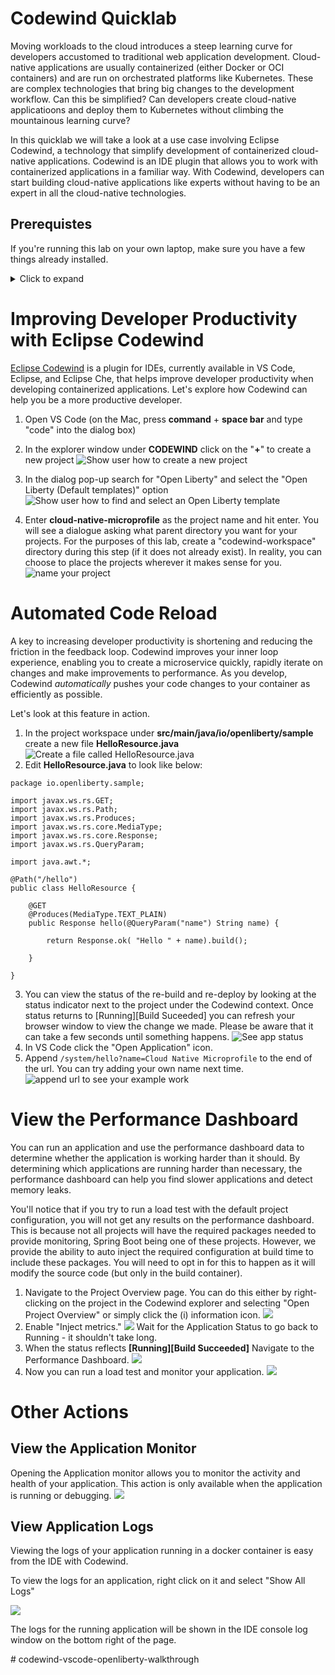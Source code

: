 # Codewind Quicklab

Moving workloads to the cloud introduces a steep learning curve for developers accustomed to traditional web application development. Cloud-native applications are usually containerized (either Docker or OCI containers) and are run on orchestrated platforms like Kubernetes. These are complex technologies that bring big changes to the development workflow. Can this be simplified? Can developers create cloud-native applicatioons and deploy them to Kubernetes without climbing the mountainous learning curve? 

In this quicklab we will take a look at a use case involving Eclipse Codewind, a technology that simplify development of containerized cloud-native applications. Codewind is an IDE plugin that allows you to work with containerized applications in a familiar way. With Codewind, developers can start building cloud-native applications like experts without having to be an expert in all the cloud-native technologies. 

## Prerequistes

If you're running this lab on your own laptop, make sure you have a few things already installed.

<details>
  <summary>Click to expand</summary>
  
### Configure Local System

This quicklab requires the following tools: 

1. Docker
2. VS Code
3. VS Code Codewind [extension](https://www.eclipse.org/codewind/mdt-vsc-getting-started.html)

We recommend working with the latest available version of each.

</details>

# Improving Developer Productivity with Eclipse Codewind

[Eclipse Codewind](https://www.eclipse.org/codewind/) is a plugin for IDEs, currently available in VS Code, Eclipse, and Eclipse Che, that helps improve developer productivity when developing containerized applications. Let's explore how Codewind can help you be a more productive developer.

1. Open VS Code (on the Mac, press **command** + **space bar** and type "code" into the dialog box)
2. In the explorer window under **CODEWIND** click on the "**+**" to create a new project
![Show user how to create a new project](https://raw.githubusercontent.com/beccabau/codewind-vscode-openliberty-walkthrough/master/images/codewind-explorer.png)

3. In the dialog pop-up search for "Open Liberty" and select the "Open Liberty (Default templates)" option
![Show user how to find and select an Open Liberty template](https://raw.githubusercontent.com/beccabau/codewind-vscode-openliberty-walkthrough/master/images/search-project-type.png)

4. Enter **cloud-native-microprofile** as the project name and hit enter. You will see a dialogue asking what parent directory you want for your projects. For the purposes of this lab, create a "codewind-workspace" directory during this step (if it does not already exist). In reality, you can choose to place the projects wherever it makes sense for you.
	![name your project](https://raw.githubusercontent.com/beccabau/codewind-vscode-openliberty-walkthrough/master/images/create-project.png)
  
# Automated Code Reload

A key to increasing developer productivity is shortening and reducing the friction in the feedback loop. Codewind improves your inner loop experience, enabling you to create a microservice quickly, rapidly iterate on changes and make improvements to performance. As you develop, Codewind *automatically* pushes your code changes to your container as efficiently as possible. 

Let's look at this feature in action.

1. 	In the project workspace under **src/main/java/io/openliberty/sample** create a new file **HelloResource.java**
![Create a file called HelloResource.java](https://raw.githubusercontent.com/beccabau/codewind-vscode-openliberty-walkthrough/master/images/create-hello-dot-java.gif)
2. Edit **HelloResource.java** to look like below:
	
```
package io.openliberty.sample;

import javax.ws.rs.GET;
import javax.ws.rs.Path;
import javax.ws.rs.Produces;
import javax.ws.rs.core.MediaType;
import javax.ws.rs.core.Response;
import javax.ws.rs.QueryParam;

import java.awt.*;

@Path("/hello")
public class HelloResource {

    @GET
    @Produces(MediaType.TEXT_PLAIN)
    public Response hello(@QueryParam("name") String name) {
        
        return Response.ok( "Hello " + name).build();

    }

}
```

3. You can view the status of the re-build and re-deploy by looking at the status indicator next to the project under the Codewind context. Once status returns to [Running][Build Suceeded] you can refresh your browser window to view the change we made. Please be aware that it can take a few seconds until something happens. 
	![See app status](https://raw.githubusercontent.com/beccabau/codewind-vscode-openliberty-walkthrough/master/images/app-status.png)	
4. In VS Code click the "Open Application" icon.	
5. Append `/system/hello?name=Cloud Native Microprofile` to the end of the url. You can try adding your own name next time.
    ![append url to see your example work](https://raw.githubusercontent.com/beccabau/codewind-vscode-openliberty-walkthrough/master/images/append-url.gif)


# View the Performance Dashboard

You can run an application and use the performance dashboard data to determine whether the application is working harder than it should. By determining which applications are running harder than necessary, the performance dashboard can help you find slower applications and detect memory leaks.

You'll notice that if you try to run a load test with the default project configuration, you will not get any results on the performance dashboard. This is because not all projects will have the required packages needed to provide monitoring, Spring Boot being one of these projects. However, we provide the ability to auto inject the required configuration at build time to include these packages. You will need to opt in for this to happen as it will modify the source code (but only in the build container).

1. Navigate to the Project Overview page. You can do this either by right-clicking on the project in the Codewind explorer and selecting "Open Project Overview" or simply click the (i) information icon. 
    ![](https://raw.githubusercontent.com/beccabau/codewind-vscode-openliberty-walkthrough/master/images/open-proj-overview.png)
2. Enable "Inject metrics." 
    ![](https://raw.githubusercontent.com/beccabau/codewind-vscode-openliberty-walkthrough/master/images/inject-metrics.gif) 
Wait for the Application Status to go back to Running - it shouldn't take long.
3. When the status reflects **[Running][Build Succeeded]** Navigate to the Performance Dashboard. ![](https://raw.githubusercontent.com/beccabau/codewind-vscode-openliberty-walkthrough/master/images/open-perf-dashboard.png)
4. Now you can run a load test and monitor your application. 
    ![](https://raw.githubusercontent.com/beccabau/codewind-vscode-openliberty-walkthrough/master/images/perf-dash.gif)

# Other Actions
## View the Application Monitor
Opening the Application monitor allows you to monitor the activity and health of your application. This action is only available when the application is running or debugging.
![](https://raw.githubusercontent.com/beccabau/codewind-vscode-openliberty-walkthrough/master/images/open-metrics-dash.gif)

## View Application Logs

Viewing the logs of your application running in a docker container is easy from the IDE with Codewind. 

To view the logs for an application, right click on it and select "Show All Logs" 

![](https://raw.githubusercontent.com/beccabau/codewind-vscode-openliberty-walkthrough/master/images/show-logs.gif)

The logs for the running application will be shown in the IDE console log window on the bottom right of the page. 

<!---
[//]: # Resources
[//]: # https://openliberty.io/guides/
[//]: # https://www.youtube.com/watch?v=PnHT4ld0w18
[//]: # http://www.adeveloperdiary.com/java/webservice/rest/how-to-configure-rest-service-jax-rs-in-ibm-liberty-profile/
[//]: # #codewind-vscode-ol-microprofile-quicklab
[//]: # https://labs.cognitiveclass.ai/tools/theiadocker/?md_instructions_url=https://raw.githubusercontent.com/beccabau/codewind-vscode-ol-microprofile-quicklab/master/README.md
---!>
# codewind-vscode-openliberty-walkthrough

